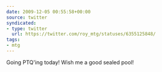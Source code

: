 ```yaml
---
date: 2009-12-05 00:55:58+00:00
source: twitter
syndicated:
- type: twitter
  url: https://twitter.com/roy_mtg/statuses/6355125848/
tags:
- mtg
---
```


Going PTQ'ing today! Wish me a good sealed pool!